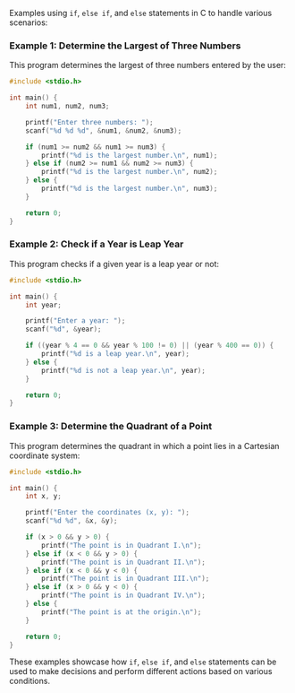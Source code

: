 Examples using `if`, `else if`, and `else` statements in C to handle various scenarios:

### Example 1: Determine the Largest of Three Numbers
This program determines the largest of three numbers entered by the user:

```c
#include <stdio.h>

int main() {
    int num1, num2, num3;

    printf("Enter three numbers: ");
    scanf("%d %d %d", &num1, &num2, &num3);

    if (num1 >= num2 && num1 >= num3) {
        printf("%d is the largest number.\n", num1);
    } else if (num2 >= num1 && num2 >= num3) {
        printf("%d is the largest number.\n", num2);
    } else {
        printf("%d is the largest number.\n", num3);
    }

    return 0;
}
```

### Example 2: Check if a Year is Leap Year
This program checks if a given year is a leap year or not:

```c
#include <stdio.h>

int main() {
    int year;

    printf("Enter a year: ");
    scanf("%d", &year);

    if ((year % 4 == 0 && year % 100 != 0) || (year % 400 == 0)) {
        printf("%d is a leap year.\n", year);
    } else {
        printf("%d is not a leap year.\n", year);
    }

    return 0;
}
```

### Example 3: Determine the Quadrant of a Point
This program determines the quadrant in which a point lies in a Cartesian coordinate system:

```c
#include <stdio.h>

int main() {
    int x, y;

    printf("Enter the coordinates (x, y): ");
    scanf("%d %d", &x, &y);

    if (x > 0 && y > 0) {
        printf("The point is in Quadrant I.\n");
    } else if (x < 0 && y > 0) {
        printf("The point is in Quadrant II.\n");
    } else if (x < 0 && y < 0) {
        printf("The point is in Quadrant III.\n");
    } else if (x > 0 && y < 0) {
        printf("The point is in Quadrant IV.\n");
    } else {
        printf("The point is at the origin.\n");
    }

    return 0;
}
```

These examples showcase how `if`, `else if`, and `else` statements can be used to make decisions and perform different actions based on various conditions.
